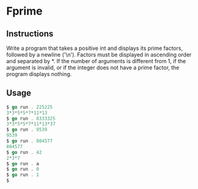 # Fprime

## Instructions

Write a program that takes a positive int and displays its prime factors, followed by a newline ('\n').
Factors must be displayed in ascending order and separated by *.
If the number of arguments is different from 1, if the argument is invalid, or if the integer does not have a prime factor, the program displays nothing.


## Usage
```go
$ go run . 225225
3*3*5*5*7*11*13
$ go run . 8333325
3*3*5*5*7*11*13*37
$ go run . 9539
9539
$ go run . 804577
804577
$ go run . 42
2*3*7
$ go run . a
$ go run . 0
$ go run . 1
$
```